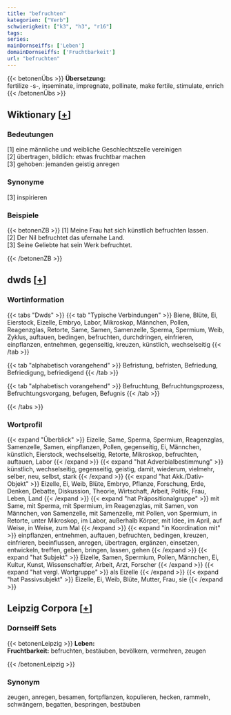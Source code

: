 ```yaml
---
title: "befruchten"
kategorien: ["Verb"]
schwierigkeit: ["k3", "h3", "r16"]
tags:
series:
mainDornseiffs: ['Leben']
domainDornseiffs: ['Fruchtbarkeit']
url: "befruchten"
---
```


{{< betonenÜbs >}}
**Übersetzung:**  
fertilize -s-, inseminate, impregnate, pollinate, make fertile, stimulate, enrich  
{{< /betonenÜbs >}}

## Wiktionary [[+](https://de.wiktionary.org/wiki/befruchten)]

### Bedeutungen
[1] eine männliche und weibliche Geschlechtszelle vereinigen  
[2] übertragen, bildlich: etwas fruchtbar machen  
[3] gehoben: jemanden geistig anregen  

### Synonyme
[3] inspirieren  

### Beispiele
{{< betonenZB >}}
[1] Meine Frau hat sich künstlich befruchten lassen.  
[2] Der Nil befruchtet das ufernahe Land.  
[3] Seine Geliebte hat sein Werk befruchtet.  

{{< /betonenZB >}}


## dwds [[+](https://www.dwds.de/wb/befruchten)]

### Wortinformation
{{< tabs "Dwds" >}}
{{< tab "Typische Verbindungen" >}}
Biene, Blüte, Ei, Eierstock, Eizelle, Embryo, Labor, Mikroskop, Männchen, Pollen, Reagenzglas, Retorte, Same, Samen, Samenzelle, Sperma, Spermium, Weib, Zyklus, auftauen, bedingen, befruchten, durchdringen, einfrieren, einpflanzen, entnehmen, gegenseitig, kreuzen, künstlich, wechselseitig
{{< /tab >}}

{{< tab "alphabetisch vorangehend" >}}
Befristung, befristen, Befriedung, Befriedigung, befriedigend
{{< /tab >}}

{{< tab "alphabetisch vorangehend" >}}
Befruchtung, Befruchtungsprozess, Befruchtungsvorgang, befugen, Befugnis
{{< /tab >}}

{{< /tabs >}}

### Wortprofil
{{< expand "Überblick" >}} Eizelle, Same, Sperma, Spermium, Reagenzglas, Samenzelle, Samen, einpflanzen, Pollen, gegenseitig, Ei, Männchen, künstlich, Eierstock, wechselseitig, Retorte, Mikroskop, befruchten, auftauen, Labor {{< /expand >}}
{{< expand "hat Adverbialbestimmung" >}} künstlich, wechselseitig, gegenseitig, geistig, damit, wiederum, vielmehr, selber, neu, selbst, stark {{< /expand >}}
{{< expand "hat Akk./Dativ-Objekt" >}} Eizelle, Ei, Weib, Blüte, Embryo, Pflanze, Forschung, Erde, Denken, Debatte, Diskussion, Theorie, Wirtschaft, Arbeit, Politik, Frau, Leben, Land {{< /expand >}}
{{< expand "hat Präpositionalgruppe" >}} mit Same, mit Sperma, mit Spermium, im Reagenzglas, mit Samen, von Männchen, von Samenzelle, mit Samenzelle, mit Pollen, von Spermium, in Retorte, unter Mikroskop, im Labor, außerhalb Körper, mit Idee, im April, auf Weise, in Weise, zum Mal {{< /expand >}}
{{< expand "in Koordination mit" >}} einpflanzen, entnehmen, auftauen, befruchten, bedingen, kreuzen, einfrieren, beeinflussen, anregen, übertragen, ergänzen, einsetzen, entwickeln, treffen, geben, bringen, lassen, gehen {{< /expand >}}
{{< expand "hat Subjekt" >}} Eizelle, Samen, Spermium, Pollen, Männchen, Ei, Kultur, Kunst, Wissenschaftler, Arbeit, Arzt, Forscher {{< /expand >}}
{{< expand "hat vergl. Wortgruppe" >}} als Eizelle {{< /expand >}}
{{< expand "hat Passivsubjekt" >}} Eizelle, Ei, Weib, Blüte, Mutter, Frau, sie {{< /expand >}}

## Leipzig Corpora [[+](https://corpora.uni-leipzig.de/en/res?word=befruchten&corpusId=deu_newscrawl-public_2018)]

### Dornseiff Sets
{{< betonenLeipzig >}}
**Leben:**  
**Fruchtbarkeit:** befruchten, bestäuben, bevölkern, vermehren, zeugen  

{{< /betonenLeipzig >}}

### Synonym
zeugen, anregen, besamen, fortpflanzen, kopulieren, hecken, rammeln, schwängern, begatten, bespringen, bestäuben

